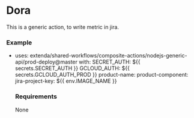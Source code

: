 # Dora

This is a generic action, to write metric in jira.

### Example

- uses: extenda/shared-workflows/composite-actions/nodejs-generic-api/prod-deploy@master
  with: 
    SECRET_AUTH: ${{ secrets.SECRET_AUTH }}
    GCLOUD_AUTH: ${{ secrets.GCLOUD_AUTH_PROD }}
    product-name: <system name in styra>
    product-component: <name of the service in cloud run>
    jira-project-key: ${{ env.IMAGE_NAME }}
  
  ### Requirements
  
  None

